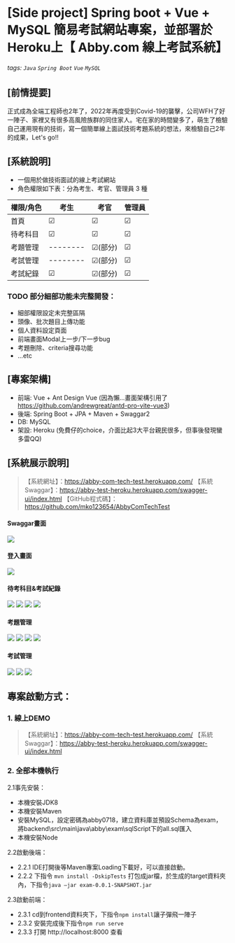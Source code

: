 # [Side project] Spring boot + Vue + MySQL 簡易考試網站專案，並部署於Heroku上【 Abby.com 線上考試系統】

###### tags: `Java` `Spring Boot` `Vue` `MySQL`


## [前情提要] 
正式成為全端工程師也2年了，2022年再度受到Covid-19的襲擊，公司WFH了好一陣子、家裡又有很多高風險族群的同住家人。宅在家的時間變多了，萌生了檢驗自己運用現有的技術，寫一個簡單線上面試技術考題系統的想法，來檢驗自己2年的成果，Let's go!!

## [系統說明]
* 一個用於做技術面試的線上考試網站 
* 角色權限如下表：分為考生、考官、管理員 3 種


| 權限/角色 | 考生     | 考官     | 管理員 |
| --------- | -------- | -------- | ------ |
| 首頁      | ☑        | ☑        | ☑      |
| 待考科目  | ☑        | ☑        | ☑      |
| 考題管理  | -------- | ☑(部分)  | ☑      |
| 考試管理  | -------- | ☑(部分) | ☑      |
| 考試紀錄  | ☑        | ☑(部分)  | ☑      |

### TODO 部分細部功能未完整開發：
* 細部權限設定未完整區隔
* 頭像、批次題目上傳功能
* 個人資料設定頁面
* 前端畫面Modal上一步/下一步bug
* 考題刪除、criteria搜尋功能
* ...etc

## [專案架構]
* 前端: Vue + Ant Design Vue (因為懶...畫面架構引用了 https://github.com/andrewgreat/antd-pro-vite-vue3)
* 後端: Spring Boot + JPA + Maven + Swaggar2
* DB: MySQL
* 架設: Heroku (免費仔的choice，介面比起3大平台親民很多，但事後發現蠻多雷QQ)

## [系統展示說明]

> 【系統網址】：https://abby-com-tech-test.herokuapp.com/
> 【系統Swaggar】：https://abby-test-heroku.herokuapp.com/swagger-ui/index.html
> 【GitHub程式碼】：https://github.com/mko123654/AbbyComTechTest

#### Swaggar畫面
![](https://i.imgur.com/2548STl.png)


#### 登入畫面
![](https://i.imgur.com/Cm4HCST.jpg)

#### 待考科目&考試紀錄
![](https://i.imgur.com/BsiyDuM.png)
![](https://i.imgur.com/UmHzF7x.png)
![](https://i.imgur.com/6DuiY3F.png)
![](https://i.imgur.com/uij6gEa.png)

#### 考題管理
![](https://i.imgur.com/VKAEiEy.png)
![](https://i.imgur.com/0fruz1C.png)
![](https://i.imgur.com/lvhv9PC.png)
![](https://i.imgur.com/TJ5lkm7.png)

#### 考試管理
![](https://i.imgur.com/CGoeXOo.png)
![](https://i.imgur.com/ggvwDUl.png)
![](https://i.imgur.com/SD2rSMR.png)


## 專案啟動方式：

### 1. 線上DEMO
> 【系統網址】：https://abby-com-tech-test.herokuapp.com/
> 【系統Swaggar】：https://abby-test-heroku.herokuapp.com/swagger-ui/index.html


### 2. 全部本機執行

2.1事先安裝：
+ 本機安裝JDK8
+ 本機安裝Maven
+ 安裝MySQL，設定密碼為abby0718，建立資料庫並預設Schema為exam，將backend\src\main\java\abby\exam\sqlScript下的all.sql匯入
+ 本機安裝Node

2.2啟動後端：
+ 2.2.1 IDE打開後等Maven專案Loading下載好，可以直接啟動。
+ 2.2.2 下指令 `mvn install -DskipTests` 打包成jar檔，於生成的target資料夾內，下指令`java –jar exam-0.0.1-SNAPSHOT.jar`
    
2.3啟動前端：
+ 2.3.1 cd到frontend資料夾下，下指令`npm install`讓子彈飛一陣子
+ 2.3.2 安裝完成後下指令`npm run serve`
+ 2.3.3 打開 http://localhost:8000 查看

